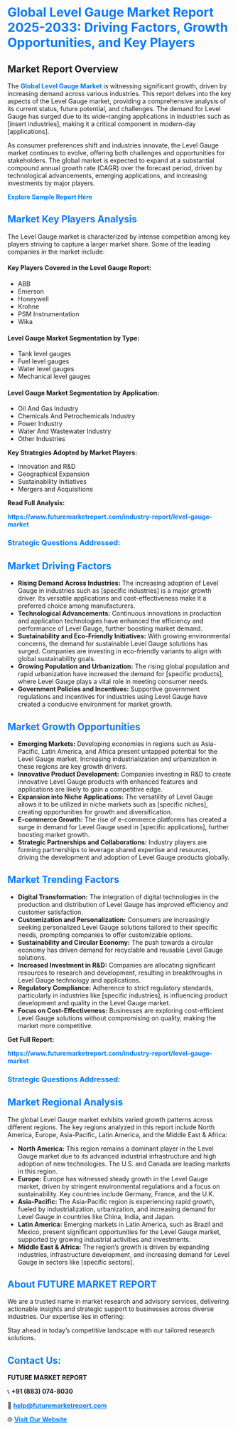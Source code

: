 <h1 style="color: #007BFF;">Global Level Gauge Market Report 2025-2033: Driving Factors, Growth Opportunities, and Key Players</h1>

<section id="overview">
<h2>Market Report Overview</h2>
<p>The <a href="https://www.futuremarketreport.com/industry-report/level-gauge-market" style="color: #007BFF; text-decoration: none;"><strong>Global Level Gauge Market</strong></a> is witnessing significant growth, driven by increasing demand across various industries. This report delves into the key aspects of the Level Gauge market, providing a comprehensive analysis of its current status, future potential, and challenges. The demand for Level Gauge has surged due to its wide-ranging applications in industries such as [insert industries], making it a critical component in modern-day [applications].</p>
<p>As consumer preferences shift and industries innovate, the Level Gauge market continues to evolve, offering both challenges and opportunities for stakeholders. The global market is expected to expand at a substantial compound annual growth rate (CAGR) over the forecast period, driven by technological advancements, emerging applications, and increasing investments by major players.</p>
</section>

<section id="overview">
<p><a href="https://www.futuremarketreport.com/request-sample/reportId=63568" style="color: #007BFF; text-decoration: none;"><strong>Explore Sample Report Here</strong></a></p>
</section>

<section id="key-players">
<h2 style="color: #007BFF;">Market Key Players Analysis</h2>
<p>The Level Gauge market is characterized by intense competition among key players striving to capture a larger market share. Some of the leading companies in the market include:</p>
<h4>Key Players Covered in the Level Gauge Report:</h4>
<ul><li>ABB</li><li>Emerson</li><li>Honeywell</li><li>Krohne</li><li>PSM Instrumentation</li><li>Wika</li></ul>
<h4>Level Gauge Market Segmentation by Type:</h4>
<ul><li>Tank level gauges</li><li>Fuel level gauges</li><li>Water level gauges</li><li>Mechanical level gauges</li></ul>

<h4>Level Gauge Market Segmentation by Application:</h4>
<ul><li>Oil And Gas Industry</li><li>Chemicals And Petrochemicals Industry</li><li>Power Industry</li><li>Water And Wastewater Industry</li><li>Other Industries</li></ul>
<p><strong>Key Strategies Adopted by Market Players:</strong></p>
<ul>
<li>Innovation and R&D</li>
<li>Geographical Expansion</li>
<li>Sustainability Initiatives</li>
<li>Mergers and Acquisitions</li>
</ul>
</section>

<section>
<p><strong>Read Full Analysis: </strong></p><a href="https://www.futuremarketreport.com/industry-report/level-gauge-market" style="color: #007BFF; text-decoration: none;"><strong>https://www.futuremarketreport.com/industry-report/level-gauge-market</strong></a>
<h3 style="color: #007BFF;">Strategic Questions Addressed:</h3>
</section>

<section id="driving-factors">
<h2 style="color: #007BFF;">Market Driving Factors</h2>
<ul>
<li><strong>Rising Demand Across Industries:</strong> The increasing adoption of Level Gauge in industries such as [specific industries] is a major growth driver. Its versatile applications and cost-effectiveness make it a preferred choice among manufacturers.</li>
<li><strong>Technological Advancements:</strong> Continuous innovations in production and application technologies have enhanced the efficiency and performance of Level Gauge, further boosting market demand.</li>
<li><strong>Sustainability and Eco-Friendly Initiatives:</strong> With growing environmental concerns, the demand for sustainable Level Gauge solutions has surged. Companies are investing in eco-friendly variants to align with global sustainability goals.</li>
<li><strong>Growing Population and Urbanization:</strong> The rising global population and rapid urbanization have increased the demand for [specific products], where Level Gauge plays a vital role in meeting consumer needs.</li>
<li><strong>Government Policies and Incentives:</strong> Supportive government regulations and incentives for industries using Level Gauge have created a conducive environment for market growth.</li>
</ul>
</section>

<section id="growth-opportunities">
<h2 style="color: #007BFF;">Market Growth Opportunities</h2>
<ul>
<li><strong>Emerging Markets:</strong> Developing economies in regions such as Asia-Pacific, Latin America, and Africa present untapped potential for the Level Gauge market. Increasing industrialization and urbanization in these regions are key growth drivers.</li>
<li><strong>Innovative Product Development:</strong> Companies investing in R&D to create innovative Level Gauge products with enhanced features and applications are likely to gain a competitive edge.</li>
<li><strong>Expansion into Niche Applications:</strong> The versatility of Level Gauge allows it to be utilized in niche markets such as [specific niches], creating opportunities for growth and diversification.</li>
<li><strong>E-commerce Growth:</strong> The rise of e-commerce platforms has created a surge in demand for Level Gauge used in [specific applications], further boosting market growth.</li>
<li><strong>Strategic Partnerships and Collaborations:</strong> Industry players are forming partnerships to leverage shared expertise and resources, driving the development and adoption of Level Gauge products globally.</li>
</ul>
</section>

<section id="trending-factors">
<h2 style="color: #007BFF;">Market Trending Factors</h2>
<ul>
<li><strong>Digital Transformation:</strong> The integration of digital technologies in the production and distribution of Level Gauge has improved efficiency and customer satisfaction.</li>
<li><strong>Customization and Personalization:</strong> Consumers are increasingly seeking personalized Level Gauge solutions tailored to their specific needs, prompting companies to offer customizable options.</li>
<li><strong>Sustainability and Circular Economy:</strong> The push towards a circular economy has driven demand for recyclable and reusable Level Gauge solutions.</li>
<li><strong>Increased Investment in R&D:</strong> Companies are allocating significant resources to research and development, resulting in breakthroughs in Level Gauge technology and applications.</li>
<li><strong>Regulatory Compliance:</strong> Adherence to strict regulatory standards, particularly in industries like [specific industries], is influencing product development and quality in the Level Gauge market.</li>
<li><strong>Focus on Cost-Effectiveness:</strong> Businesses are exploring cost-efficient Level Gauge solutions without compromising on quality, making the market more competitive.</li>
</ul>
</section>

<section>
<p><strong>Get Full Report: </strong></p><a href="https://www.futuremarketreport.com/industry-report/level-gauge-market" style="color: #007BFF; text-decoration: none;"><strong>https://www.futuremarketreport.com/industry-report/level-gauge-market</strong></a>
<h3 style="color: #007BFF;">Strategic Questions Addressed:</h3>
</section>


<section id="regional-analysis">
<h2 style="color: #007BFF;">Market Regional Analysis</h2>
<p>The global Level Gauge market exhibits varied growth patterns across different regions. The key regions analyzed in this report include North America, Europe, Asia-Pacific, Latin America, and the Middle East & Africa:</p>
<ul>
<li><strong>North America:</strong> This region remains a dominant player in the Level Gauge market due to its advanced industrial infrastructure and high adoption of new technologies. The U.S. and Canada are leading markets in this region.</li>
<li><strong>Europe:</strong> Europe has witnessed steady growth in the Level Gauge market, driven by stringent environmental regulations and a focus on sustainability. Key countries include Germany, France, and the U.K.</li>
<li><strong>Asia-Pacific:</strong> The Asia-Pacific region is experiencing rapid growth, fueled by industrialization, urbanization, and increasing demand for Level Gauge in countries like China, India, and Japan.</li>
<li><strong>Latin America:</strong> Emerging markets in Latin America, such as Brazil and Mexico, present significant opportunities for the Level Gauge market, supported by growing industrial activities and investments.</li>
<li><strong>Middle East & Africa:</strong> The region’s growth is driven by expanding industries, infrastructure development, and increasing demand for Level Gauge in sectors like [specific sectors].</li>
</ul>
</section>

<footer>
<h2 style="color: #007BFF;">About FUTURE MARKET REPORT</h2>
<p>We are a trusted name in market research and advisory services, delivering actionable insights and strategic support to businesses across diverse industries. Our expertise lies in offering:</p>

<p>Stay ahead in today’s competitive landscape with our tailored research solutions.</p>

<h2 style="color: #007BFF;">Contact Us:</h2>
<p><strong>FUTURE MARKET REPORT</strong></p>
<p>📞 <strong>+91 (883) 074-8030</strong></p>
<p>📧 <strong><a href="mailto:help@futuremarketreport.com" style="color: #007BFF;">help@futuremarketreport.com</a></strong></p>
<p>🌐 <strong><a href="https://www.futuremarketreport.com/" style="color: #007BFF;">Visit Our Website</a></strong></p>
</footer>